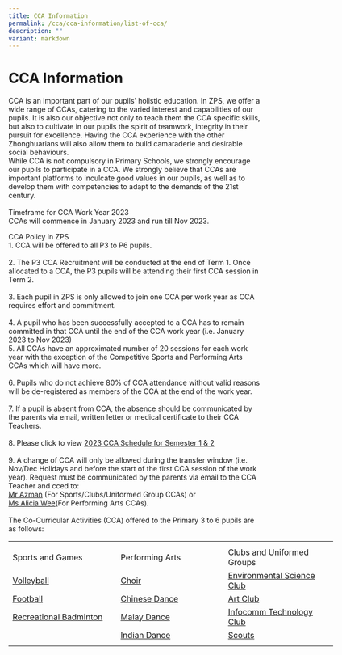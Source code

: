 ```yaml
---
title: CCA Information
permalink: /cca/cca-information/list-of-cca/
description: ""
variant: markdown
---
```

# **CCA Information**
CCA is an important part of our pupils’ holistic education. In ZPS, we offer a wide range of CCAs, catering to the varied interest and capabilities of our pupils. It is also our objective not only to teach them the CCA specific skills, but also to cultivate in our pupils the spirit of teamwork, integrity in their pursuit for excellence. Having the CCA experience with the other Zhonghuarians will also allow them to build camaraderie and desirable social behaviours.
<br>While CCA is not compulsory in Primary Schools, we strongly encourage our pupils to participate in a CCA. We strongly believe that CCAs are important platforms to inculcate good values in our pupils, as well as to develop them with competencies to adapt to the demands of the 21st century.
<br><br>Timeframe for CCA Work Year 2023
<br>CCAs will commence in January 2023 and run till Nov 2023.

CCA Policy in ZPS
<br>1.  CCA will be offered to all P3 to P6 pupils.<br>
<br>2.  The P3 CCA Recruitment will be conducted at the end of Term 1. Once allocated to a CCA, the P3 pupils will be attending their first CCA session in Term 2.<br>
<br>3.  Each pupil in ZPS is only allowed to join one CCA per work year as CCA requires effort and commitment.<br>
<br>4.  A pupil who has been successfully accepted to a CCA has to remain committed in that CCA until the end of the CCA work year (i.e. January 2023 to Nov 2023)
<br>5.  All CCAs have an approximated number of 20 sessions for each work year with the exception of the Competitive Sports and Performing Arts CCAs which will have more.<br>
<br>6.  Pupils who do not achieve 80% of CCA attendance without valid reasons will be de-registered as members of the CCA at the end of the work year.<br>
<br>7.  If a pupil is absent from CCA, the absence should be communicated by the parents via email, written letter or medical certificate to their CCA Teachers.<br>
<br>8.  Please click to view [2023 CCA Schedule for Semester 1 &amp; 2](/list-of-cca-schedule/cca-schedule-for-semester-1/)<br>
<br>9.  A change of CCA will only be allowed during the transfer window (i.e. Nov/Dec Holidays and before the start of the first CCA session of the work year). Request must be communicated by the parents via email to the CCA Teacher and cced to:
<br>[Mr Azman]( azman_mohamed_hamzah@moe.edu.sg) (For Sports/Clubs/Uniformed Group CCAs) or
<br>[Ms Alicia Wee](alicia_wee_su_ping@moe.edu.sg)(For Performing Arts CCAs).
<br><br>The Co-Curricular Activities (CCA) offered to the Primary 3 to 6 pupils are as follows:

<table style="border-collapse:
 collapse;width:483pt" width="645" cellspacing="0" cellpadding="0" border="0"><colgroup><col style="mso-width-source:userset;mso-width-alt:7862;
 width:161pt" span="3" width="215"></colgroup><tbody><tr style="mso-height-source:userset;height:6.75pt" height="9"><td style="height:6.75pt;width:161pt" width="215" class="xl64" height="9"></td><td style="width:161pt" width="215" class="xl64"></td><td style="width:161pt" width="215" class="xl64"></td></tr><tr style="height:15.0pt" height="20"><td style="height:15.0pt" class="xl64" height="20">Sports and Games</td><td class="xl64">Performing Arts</td><td class="xl64">Clubs and Uniformed Groups</td></tr><tr style="height:15.0pt" height="20"><td style="height:15.0pt" class="xl65" height="20">
<a href="/list-of-cca/volleyball/">Volleyball</a></td><td class="xl65">
<a href="/list-of-cca/choir/">Choir</a></td><td class="xl65">
<a href="/list-of-cca/environment-science-club/">Environmental Science Club</a></td></tr><tr style="height:15.0pt" height="20"><td style="height:15.0pt" class="xl65" height="20">
<a href="/list-of-cca/football-school-team-recreational/">Football</a></td><td class="xl65">
<a href="/list-of-cca/chinese-dance/">Chinese Dance</a></td><td class="xl65">
<a href="/list-of-cca/art-club/">Art Club</a></td></tr><tr style="height:15.0pt" height="20"><td style="height:15.0pt" class="xl65" height="20">
<a href="/list-of-cca/recreational-badminton/">Recreational Badminton</a></td><td class="xl65">
<a href="/list-of-cca/malay-dance/">Malay Dance</a></td><td class="xl65">
<a href="/list-of-cca/infocomm-technology-club/">Infocomm Technology Club</a></td></tr><tr style="height:15.0pt" height="20"><td style="height:15.0pt" class="xl64" height="20"></td><td class="xl65">
<a href="/list-of-cca/indian-dance/">Indian Dance</a></td><td class="xl65">
<a href="/list-of-cca/scouts/">Scouts</a></td></tr><tr style="mso-height-source:userset;height:6.0pt" height="8"><td style="height:6.0pt" class="xl64" height="8"></td><td class="xl64"></td><td class="xl64">
</td></tr></tbody></table>
